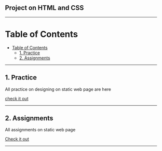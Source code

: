 ## Project on HTML and CSS 

<hr/>

# Table of Contents
- [Table of Contents](#table-of-contents)
  - [1. Practice](#1-practice)
  - [2. Assignments](#2-assignments)

<hr/>

## 1. Practice

All practice on designing on static web page are here

[check it out]()

<hr/>

## 2. Assignments

All assignments on static web page

[Check it out](./2.%20Assignments/)

<hr/>
